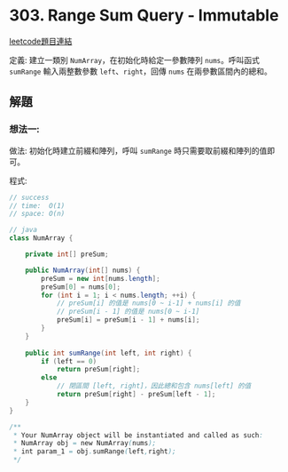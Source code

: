 # 303. Range Sum Query - Immutable

[leetcode題目連結](https://leetcode.com/problems/range-sum-query-immutable/)

定義: 建立一類別 `NumArray`，在初始化時給定一參數陣列 `nums`。呼叫函式 `sumRange` 輸入兩整數參數 `left`、`right`，回傳 `nums` 在兩參數區間內的總和。

## 解題

### 想法一:

做法: 初始化時建立前綴和陣列，呼叫 `sumRange` 時只需要取前綴和陣列的值即可。

程式:
```java
// success
// time:  O(1)
// space: O(n)

// java
class NumArray {

    private int[] preSum;

    public NumArray(int[] nums) {
        preSum = new int[nums.length];
        preSum[0] = nums[0];
        for (int i = 1; i < nums.length; ++i) {
            // preSum[i] 的值是 nums[0 ~ i-1] + nums[i] 的值
            // preSum[i - 1] 的值是 nums[0 ~ i-1]
            preSum[i] = preSum[i - 1] + nums[i];
        }
    }
    
    public int sumRange(int left, int right) {
        if (left == 0)
            return preSum[right];
        else
            // 閉區間 [left, right]，因此總和包含 nums[left] 的值
            return preSum[right] - preSum[left - 1];
    }
}

/**
 * Your NumArray object will be instantiated and called as such:
 * NumArray obj = new NumArray(nums);
 * int param_1 = obj.sumRange(left,right);
 */
```